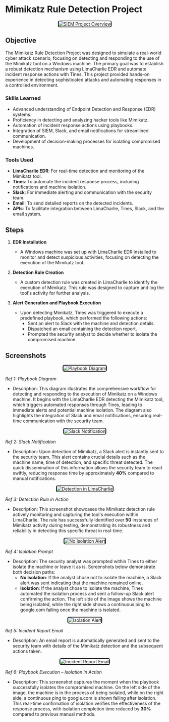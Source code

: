 # Mimikatz Rule Detection Project

<div style="text-align: center;">
  <img src="https://github.com/user-attachments/assets/c7b40fae-567f-43b1-8706-1e0031590b5a" alt="SIEM Project Overview" style="border: 2px solid #000; border-radius: 5px;">
</div>



## Objective

The Mimikatz Rule Detection Project was designed to simulate a real-world cyber attack scenario, focusing on detecting and responding to the use of the Mimikatz tool on a Windows machine. The primary goal was to establish a robust detection mechanism using LimaCharlie EDR and automate incident response actions with Tines. This project provided hands-on experience in detecting sophisticated attacks and automating responses in a controlled environment.

### Skills Learned

- Advanced understanding of Endpoint Detection and Response (EDR) systems.
- Proficiency in detecting and analyzing hacker tools like Mimikatz.
- Automation of incident response actions using playbooks.
- Integration of SIEM, Slack, and email notifications for streamlined communication.
- Development of decision-making processes for isolating compromised machines.

### Tools Used

- **LimaCharlie EDR**: For real-time detection and monitoring of the Mimikatz tool.
- **Tines**: To automate the incident response process, including notifications and machine isolation.
- **Slack**: For immediate alerting and communication with the security team.
- **Email**: To send detailed reports on the detected incidents.
- **APIs**: To facilitate integration between LimaCharlie, Tines, Slack, and the email system.

## Steps

1. **EDR Installation**
   - A Windows machine was set up with LimaCharlie EDR installed to monitor and detect suspicious activities, focusing on detecting the execution of the Mimikatz tool.
  
2. **Detection Rule Creation**
   - A custom detection rule was created in LimaCharlie to identify the execution of Mimikatz. This rule was designed to capture and log the tool's activity for further analysis.
  
3. **Alert Generation and Playbook Execution**
   - Upon detecting Mimikatz, Tines was triggered to execute a predefined playbook, which performed the following actions:
     - Sent an alert to Slack with the machine and detection details.
     - Dispatched an email containing the detection report.
     - Prompted the security analyst to decide whether to isolate the compromised machine.


## Screenshots

<div style="text-align: center;">
  <img src="https://github.com/user-attachments/assets/447be739-caf7-4b0b-87a7-3e19c1704ee2" alt="Playbook Diagram" style="border: 2px solid #000; border-radius: 5px;">
</div>

*Ref 1: Playbook Diagram*
- Description: This diagram illustrates the comprehensive workflow for detecting and responding to the execution of Mimikatz on a Windows machine. It begins with the LimaCharlie EDR detecting the Mimikatz tool, which triggers automated responses through Tines, leading to immediate alerts and potential machine isolation. The diagram also highlights the integration of Slack and email notifications, ensuring real-time communication with the security team.

<div style="text-align: center;">
  <img src="https://github.com/user-attachments/assets/c4c656db-84f5-40b1-9875-15fb7021a251" alt="Slack Notification" style="border: 2px solid #000; border-radius: 5px;">
</div>

*Ref 2: Slack Notification*
- Description: Upon detection of Mimikatz, a Slack alert is instantly sent to the security team. This alert contains crucial details such as the machine name, time of detection, and specific threat detected. The quick dissemination of this information allows the security team to react swiftly, reducing response time by approximately **40%** compared to manual notifications.

<div style="text-align: center;">
  <img src="https://github.com/user-attachments/assets/8d0aac3b-78e0-4db8-bfd7-5d6787809c17" alt="Detection in LimaCharlie" style="border: 2px solid #000; border-radius: 5px;">
</div>

*Ref 3: Detection Rule in Action*
- Description: This screenshot showcases the Mimikatz detection rule actively monitoring and capturing the tool's execution within LimaCharlie. The rule has successfully identified over **50** instances of Mimikatz activity during testing, demonstrating its robustness and reliability in detecting this specific threat in real-time.

<div style="text-align: center;">
  <img src="https://github.com/user-attachments/assets/acbdcd15-7233-45a8-a955-47110cd33707" alt="No Isolation Alert" style="border: 2px solid #000; border-radius: 5px;">
</div>

*Ref 4: Isolation Prompt*
- Description: The security analyst was prompted within Tines to either isolate the machine or leave it as is. Screenshots below demonstrate both decision paths:
  - **No Isolation**: If the analyst chose not to isolate the machine, a Slack alert was sent indicating that the machine remained online.
  - **Isolation**: If the analyst chose to isolate the machine, Tines automated the isolation process and sent a follow-up Slack alert confirming the action. The left side of the image shows the machine being isolated, while the right side shows a continuous ping to google.com failing once the machine is isolated.

<div style="text-align: center;">
  <img src="https://github.com/user-attachments/assets/69884420-10f2-4074-84a1-aeb6197ca273" alt="Isolation Alert" style="border: 2px solid #000; border-radius: 5px;">
</div>

*Ref 5: Incident Report Email*
- Description: An email report is automatically generated and sent to the security team with details of the Mimikatz detection and the subsequent actions taken.

<div style="text-align: center;">
  <img src="https://github.com/user-attachments/assets/4f8502c4-133d-4fc3-a35b-486ff18f592a" alt="Incident Report Email" style="border: 2px solid #000; border-radius: 5px;">
</div>

*Ref 6: Playbook Execution – Isolation in Action*
- Description: This screenshot captures the moment when the playbook successfully isolates the compromised machine. On the left side of the image, the machine is in the process of being isolated, while on the right side, a continuous ping to google.com is shown failing after isolation. This real-time confirmation of isolation verifies the effectiveness of the response process, with isolation completion time reduced by **30%** compared to previous manual methods.


